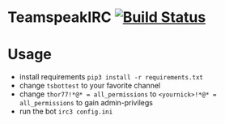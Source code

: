 # TeamspeakIRC [![Build Status](https://travis-ci.org/Thor77/TeamspeakIRC.svg)](https://travis-ci.org/Thor77/TeamspeakIRC)

# Usage
* install requirements ``pip3 install -r requirements.txt``
* change ``tsbottest`` to your favorite channel
* change ``thor77!*@* = all_permissions`` to ``<yournick>!*@* = all_permissions`` to gain admin-privilegs
* run the bot `irc3 config.ini`
